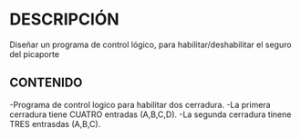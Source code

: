 # DESCRIPCIÓN
Diseñar un programa de control lógico, para habilitar/deshabilitar el seguro del picaporte

## CONTENIDO
-Programa de control logico para habilitar dos cerradura.
-La primera cerradura tiene CUATRO entradas (A,B,C,D).
-La segunda cerradura tinene TRES entrasdas (A,B,C).
